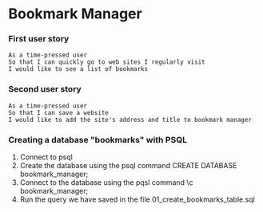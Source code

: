 # Bookmark Manager

### First user story

```
As a time-pressed user
So that I can quickly go to web sites I regularly visit
I would like to see a list of bookmarks
```

### Second user story

```
As a time-pressed user
So that I can save a website
I would like to add the site's address and title to bookmark manager
```

### Creating a database "bookmarks" with PSQL


1. Connect to psql
2. Create the database using the psql command CREATE DATABASE bookmark_manager;
3. Connect to the database using the pqsl command \c bookmark_manager;
4. Run the query we have saved in the file 01_create_bookmarks_table.sql


